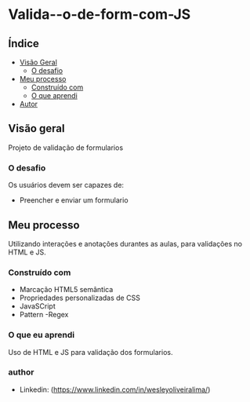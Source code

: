 # Valida--o-de-form-com-JS

## Índice

- [Visão Geral](#visão-geral)
  - [O desafio](#the-challenge)
- [Meu processo](#meu-processo)
  - [Construído com](#construído-com)
  - [O que aprendi](#o-que-aprendi)
- [Autor](#autor)


## Visão geral

Projeto de validação de formularios

### O desafio

Os usuários devem ser capazes de:

- Preencher e enviar um formulario


## Meu processo

Utilizando interações e anotações durantes as aulas, para validações no HTML e JS.

### Construído com

- Marcação HTML5 semântica
- Propriedades personalizadas de CSS
- JavaSCript
- Pattern
-Regex

### O que eu aprendi

Uso de HTML e JS para validação dos formularios.

### author
- Linkedin: (https://www.linkedin.com/in/wesleyoliveiralima/)
